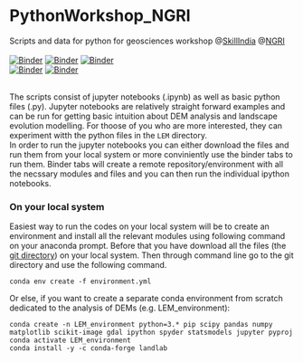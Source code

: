 # PythonWorkshop_NGRI
Scripts and data for python for geosciences workshop @[SkillIndia](https://www.skillindiadigital.gov.in/home) @[NGRI](https://www.ngri.res.in/) </br>
</br>
[![Binder](https://img.shields.io/badge/Gaussian%20Hill%20and%20DEM%20analysis-blue?style=plastic&logo=python&logoColor=green&color=brown)](https://mybinder.org/v2/gh/ramendra1990/PythonWorkshop_NGRI/main?labpath=.%2FDEM%2FGaussianHill%2FGaussian+Hill+and+DEM+analysis.ipynb)
[![Binder](https://img.shields.io/badge/Hypsometry-binder-blue?style=plastic&logo=python&logoColor=crimson&labelColor=aliceblue)](https://mybinder.org/v2/gh/ramendra1990/PythonWorkshop_NGRI/main?labpath=.%2FDEM%2FEarth_Mars%2FEarth+and+Mars+Hypsometry.ipynb)
[![Binder](https://img.shields.io/badge/Gaussian%20DEM%20flow%20analysis-blue?style=plastic&logo=python&logoColor=lime&color=blue)](https://mybinder.org/v2/gh/ramendra1990/PythonWorkshop_NGRI/main?labpath=.%2FDEM%2FGaussianHill%2FGaussian+Hill+-+FlowDirection+and+FlowAccumulation.ipynb)</br>
[![Binder](https://img.shields.io/badge/LEM%20Gaussian%20Hill-blue?style=plastic&logo=python&logoColor=greenyellow&color=darksalmon)](https://mybinder.org/v2/gh/ramendra1990/PythonWorkshop_NGRI/main?labpath=.%2FLEM%2FLEM+-+Gaussian+Hill.ipynb)
[![Binder](https://img.shields.io/badge/LEM%20Baspa%20Valley-blue?style=plastic&logo=python&logoColor=darkslateblue&color=deepskyblue)](https://mybinder.org/v2/gh/ramendra1990/PythonWorkshop_NGRI/main?labpath=.%2FLEM%2FBaspa+-+Landlab+Modeling+from+a+DEM.ipynb)</br></br>

The scripts consist of jupyter notebooks (.ipynb) as well as basic python files (.py). Jupyter notebooks are relatively straight forward examples and can be run for getting basic intuition about DEM analysis and landscape evolution modelling. For thoose of you who are more interested, they can experiment witth the python files in the `LEM` directory. </br>
In order to run the jupyter notebooks you can either download the files and run them from your local system or more conviniently use the binder tabs to run them. Binder tabs will create a remote repository/environment with all the necssary modules and files and you can then run the individual ipython notebooks.

### On your local system
Easiest way to run the codes on your local system will be to create an environment and install all the relevant modules using following command on your anaconda prompt. Before that you have download all the files (the [git directory](https://github.com/ramendra1990/PythonWorkshop_NGRI.git)) on your local system. Then through command line go to the git directory and use the following command.
```
conda env create -f environment.yml
```
Or else, if you want to create a separate conda environment from scratch dedicated to the analysis of DEMs (e.g. LEM_environment):
```
conda create -n LEM_environment python=3.* pip scipy pandas numpy matplotlib scikit-image gdal ipython spyder statsmodels jupyter pyproj
conda activate LEM_environment
conda install -y -c conda-forge landlab
```




